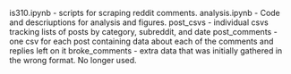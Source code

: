 is310.ipynb - scripts for scraping reddit comments.
analysis.ipynb - Code and descriuptions for analysis and figures.
post_csvs - individual csvs tracking lists of posts by category, subreddit, and date
post_comments - one csv for each post containing data about each of the comments and replies left on it
broke_comments - extra data that was initially gathered in the wrong format. No longer used.


